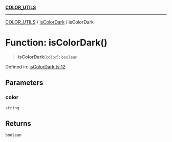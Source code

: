 [**COLOR_UTILS**](../../README.md)

***

[COLOR_UTILS](../../README.md) / [isColorDark](../README.md) / isColorDark

# Function: isColorDark()

> **isColorDark**(`color`): `boolean`

Defined in: [isColorDark.ts:12](https://github.com/dailker/everyutil/blob/d12555c550c1d59295f536d15822ff0e97aceecb/src/color/isColorDark.ts#L12)

## Parameters

### color

`string`

## Returns

`boolean`
